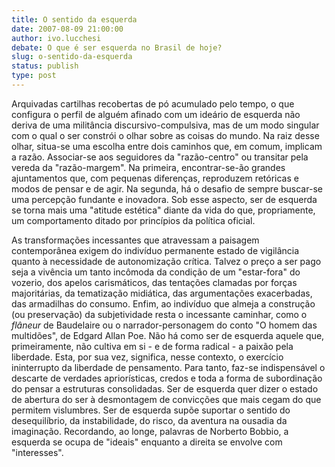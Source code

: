 ```yaml
---
title: O sentido da esquerda
date: 2007-08-09 21:00:00
author: ivo.lucchesi
debate: O que é ser esquerda no Brasil de hoje?
slug: o-sentido-da-esquerda
status: publish 
type: post
---
```


Arquivadas cartilhas recobertas de pó acumulado pelo tempo, o que configura o perfil de alguém afinado com um ideário de esquerda não deriva de uma militância discursivo-compulsiva, mas de um modo singular com o qual o ser constrói o olhar sobre as coisas do mundo. Na raiz desse olhar, situa-se uma escolha entre dois caminhos que, em comum, implicam a razão. Associar-se aos seguidores da "razão-centro" ou transitar pela vereda da "razão-margem". Na primeira, encontrar-se-ão grandes ajuntamentos que, com pequenas diferenças, reproduzem retóricas e modos de pensar e de agir. Na segunda, há o desafio de sempre buscar-se uma percepção fundante e inovadora. Sob esse aspecto, ser de esquerda se torna mais uma "atitude estética" diante da vida do que, propriamente, um comportamento ditado por princípios da política oficial.


As transformações incessantes que atravessam a paisagem contemporânea exigem do indivíduo permanente estado de vigilância quanto à necessidade de autonomização crítica. Talvez o preço a ser pago seja a vivência um tanto incômoda da condição de um "estar-fora" do vozerio, dos apelos carismáticos, das tentações clamadas por forças majoritárias, da tematização midiática, das argumentações exacerbadas, das armadilhas do consumo. Enfim, ao indivíduo que almeja a construção (ou preservação) da subjetividade resta o incessante caminhar, como o *flâneur* de Baudelaire ou o narrador-personagem do conto "O homem das multidões", de Edgard Allan Poe. Não há como ser de esquerda aquele que, primeiramente, não cultiva em si - e de forma radical - a paixão pela liberdade. Esta, por sua vez, significa, nesse contexto, o exercício ininterrupto da liberdade de pensamento. Para tanto, faz-se indispensável o descarte de verdades apriorísticas, credos e toda a forma de subordinação do pensar a estruturas consolidadas. Ser de esquerda quer dizer o estado de abertura do ser à desmontagem de convicções que mais cegam do que permitem vislumbres. Ser de esquerda supõe suportar o sentido do desequilíbrio, da instabilidade, do risco, da aventura na ousadia da imaginação. Recordando, ao longe, palavras de Norberto Bobbio, a esquerda se ocupa de "ideais" enquanto a direita se envolve com "interesses".


